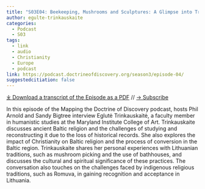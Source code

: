 ```yaml
---
title: "S03E04: Beekeeping, Mushrooms and Sculptures: A Glimpse into Traditional Lithuanian Life with Eglutė Trinkauskaitė"
author: egulte-trinkauskaite
categories:
  - Podcast
  - S03
tags:
  - link
  - audio
  - Christianity
  - Europe
  - podcast
link: https://podcast.doctrineofdiscovery.org/season3/episode-04/
suggestedcitiation: false
---
```

<div id="buzzsprout-player-13984371"></div><script src="https://www.buzzsprout.com/1926214/13984371-s03e04-beekeeping-mushrooms-and-sculptures-a-glimpse-into-traditional-lithuanian-life.js?container_id=buzzsprout-player-13984371&player=small" type="text/javascript" charset="utf-8"></script>

[⤓ Download a transcript of the Episode as a PDF](https://podcast.doctrineofdiscovery.org/assets/pdfs/S03E04-Beekeeping-Mushrooms-Sculptures.pdf) // [→ Subscribe]((https://podcast.doctrineofdiscovery.org/subscribe/))

In this episode of the Mapping the Doctrine of Discovery podcast, hosts Phil Arnold and Sandy Bigtree interview Eglutė Trinkauskaitė, a faculty member in humanistic studies at the Maryland Institute College of Art. Trinkauskaite discusses ancient Baltic religion and the challenges of studying and reconstructing it due to the loss of historical records. She also explores the impact of Christianity on Baltic religion and the process of conversion in the Baltic region. Trinkauskaite shares her personal experiences with Lithuanian traditions, such as mushroom picking and the use of bathhouses, and discusses the cultural and spiritual significance of these practices. The conversation also touches on the challenges faced by indigenous religious traditions, such as Romuva, in gaining recognition and acceptance in Lithuania.